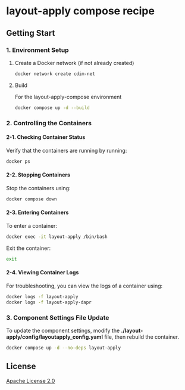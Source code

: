 # layout-apply compose recipe

## Getting Start

### 1. Environment Setup

1. Create a Docker network (if not already created)

    ``` sh
    docker network create cdim-net
    ```

1. Build

    For the layout-apply-compose environment

    ```sh
    docker compose up -d --build
    ```

### 2. Controlling the Containers

#### 2-1. Checking Container Status

Verify that the containers are running by running:

```sh
docker ps
```

#### 2-2. Stopping Containers

Stop the containers using:

```sh
docker compose down
```

#### 2-3. Entering Containers

To enter a container:

```sh
docker exec -it layout-apply /bin/bash
```

Exit the container:

```sh
exit
```

#### 2-4. Viewing Container Logs

For troubleshooting, you can view the logs of a container using:

```sh
docker logs -f layout-apply
docker logs -f layout-apply-dapr
```

### 3. Component Settings File Update

To update the component settings, modify the **./layout-apply/config/layoutapply_config.yaml** file, then rebuild the container.

```sh
docker compose up -d --no-deps layout-apply
```

## License

[Apache License 2.0](https://www.apache.org/licenses/LICENSE-2.0)
